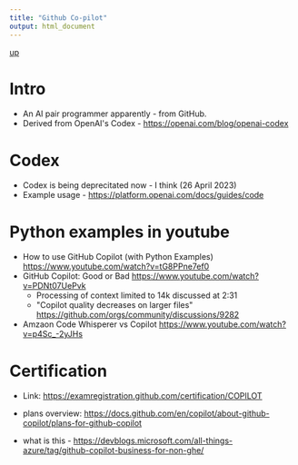 ```yaml
---
title: "Github Co-pilot"
output: html_document
---
```

[up](https://mikewise2718.github.io/markdowndocs/)

# Intro
- An AI pair programmer apparently - from GitHub.
- Derived from OpenAI's Codex - https://openai.com/blog/openai-codex


# Codex
- Codex is being deprecitated now - I think (26 April 2023)
- Example usage - https://platform.openai.com/docs/guides/code

# Python examples in youtube
- How to use GitHub Copilot (with Python Examples)  https://www.youtube.com/watch?v=tG8PPne7ef0
- GitHub Copilot: Good or Bad  https://www.youtube.com/watch?v=PDNt07UePvk
    - Processing of context limited to 14k discussed at 2:31
    - "Copilot quality decreases on larger files"  https://github.com/orgs/community/discussions/9282
- Amzaon Code Whisperer vs Copilot https://www.youtube.com/watch?v=p4Sc_-2yJHs


# Certification
- Link: https://examregistration.github.com/certification/COPILOT

- plans overview: https://docs.github.com/en/copilot/about-github-copilot/plans-for-github-copilot
- what is this - https://devblogs.microsoft.com/all-things-azure/tag/github-copilot-business-for-non-ghe/
